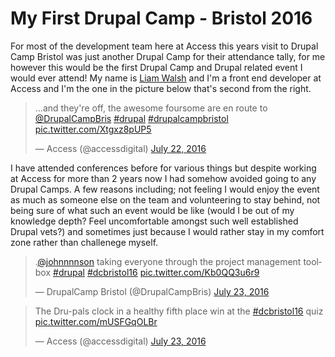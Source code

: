 My First Drupal Camp - Bristol 2016
===================================

For most of the development team here at Access this years visit to Drupal Camp Bristol was just another Drupal Camp for their attendance tally, for me however this would be the first Drupal Camp and Drupal related event I would ever attend! My name is [Liam Walsh](https://twitter.com/LiamWalshWeb) and I'm a front end developer at Access and I'm the one in the picture below that's second from the right.

<blockquote class="twitter-tweet" data-lang="en"><p lang="en" dir="ltr">...and they&#39;re off, the awesome foursome are en route to <a href="https://twitter.com/DrupalCampBris">@DrupalCampBris</a> <a href="https://twitter.com/hashtag/drupal?src=hash">#drupal</a> <a href="https://twitter.com/hashtag/drupalcampbristol?src=hash">#drupalcampbristol</a> <a href="https://t.co/Xtgxz8pUP5">pic.twitter.com/Xtgxz8pUP5</a></p>&mdash; Access (@accessdigital) <a href="https://twitter.com/accessdigital/status/756482285583630336">July 22, 2016</a></blockquote>
<script async src="//platform.twitter.com/widgets.js" charset="utf-8"></script>

I have attended conferences before for various things but despite working at Access for more than 2 years now I had somehow avoided going to any Drupal Camps. A few reasons including; not feeling I would enjoy the event as much as someone else on the team and volunteering to stay behind, not being sure of what such an event would be like (would I be out of my knowledge depth? Feel uncomfortable amongst such well established Drupal vets?) and sometimes just because I would rather stay in my comfort zone rather than challenege myself.

<blockquote class="twitter-tweet" data-lang="en"><p lang="en" dir="ltr">.<a href="https://twitter.com/johnnnnson">@johnnnnson</a> taking everyone through the project management toolbox <a href="https://twitter.com/hashtag/drupal?src=hash">#drupal</a> <a href="https://twitter.com/hashtag/dcbristol16?src=hash">#dcbristol16</a> <a href="https://t.co/Kb0QQ3u6r9">pic.twitter.com/Kb0QQ3u6r9</a></p>&mdash; DrupalCamp Bristol (@DrupalCampBris) <a href="https://twitter.com/DrupalCampBris/status/756790373704491008">July 23, 2016</a></blockquote>
<script async src="//platform.twitter.com/widgets.js" charset="utf-8"></script>

<blockquote class="twitter-tweet" data-lang="en"><p lang="en" dir="ltr">The Dru-pals clock in a healthy fifth place win at the <a href="https://twitter.com/hashtag/dcbristol16?src=hash">#dcbristol16</a> quiz <a href="https://t.co/mUSFGqOLBr">pic.twitter.com/mUSFGqOLBr</a></p>&mdash; Access (@accessdigital) <a href="https://twitter.com/accessdigital/status/756878384618143744">July 23, 2016</a></blockquote>
<script async src="//platform.twitter.com/widgets.js" charset="utf-8"></script>
